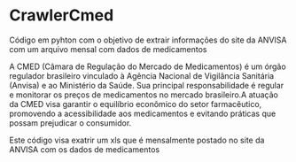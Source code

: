 # CrawlerCmed
Código em pyhton com o objetivo de extrair informações do site da ANVISA com um arquivo mensal com dados de medicamentos


A CMED (Câmara de Regulação do Mercado de Medicamentos) é um órgão regulador brasileiro vinculado à Agência Nacional de Vigilância Sanitária (Anvisa) e ao Ministério da Saúde. Sua principal responsabilidade é regular e monitorar os preços de medicamentos no mercado brasileiro.A atuação da CMED visa garantir o equilíbrio econômico do setor farmacêutico, promovendo a acessibilidade aos medicamentos e evitando práticas que possam prejudicar o consumidor.

Este código visa exatrir um xls que é mensalmente postado no site da ANVISA com os dados de medicamentos
